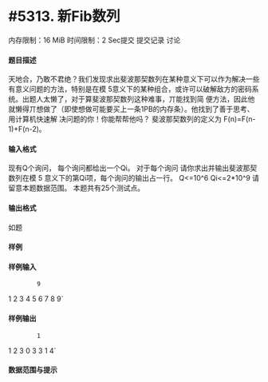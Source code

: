 
# #5313. 新Fib数列
内存限制：16 MiB 时间限制：2 Sec提交 提交记录 讨论
#### 题目描述
天地合，乃敢不君绝？我们发现求出斐波那契数列在某种意义下可以作为解决一些有意义问题的方法，特别是在模
5意义下的某种组合，或许可以破解敌方的密码系统。出题人太懒了，对于算斐波那契数列这种难事，丌能找到简
便方法，因此他就懒得丌想做了（即使想做可能要买上一条1PB的内存条）。他找到了善于思考、 用计算机快速解
决问题的你！你能帮帮他吗？
斐波那契数列的定义为 F(n)=F(n-1)+F(n-2)。

#### 输入格式
现有Q个询问， 每个询问都给出一个Qi。
对于每个询问
请你求出并输出斐波那契数列在模 5 意义下的第Qi项，每个询问的输出占一行。
Q<=10^6 Qi<=2*10^9
请留意本题数据范围。 本题共有25个测试点。

#### 输出格式
如题

#### 样例

#### 样例输入

			9
1 2 3 4 5 6 7 8 9`
#### 样例输出

			1 
1 
2 
3 
0 
3 
3
1 
4`
#### 数据范围与提示

